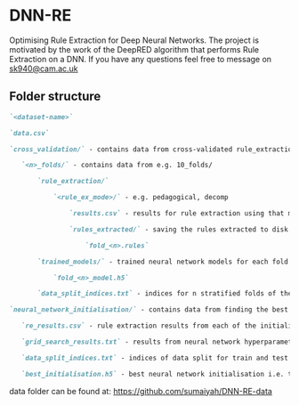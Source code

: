 # DNN-RE
Optimising Rule Extraction for Deep Neural Networks.  The project is motivated by the work of the DeepRED algorithm that performs Rule Extraction on a DNN.  If you have any questions feel free to message on sk940@cam.ac.uk


## Folder structure
```markdown
`<dataset-name>`

`data.csv`

`cross_validation/` - contains data from cross-validated rule_extraction

​	`<n>_folds/` - contains data from e.g. 10_folds/

​		`rule_extraction/`

​			`<rule_ex_mode>/` - e.g. pedagogical, decomp

​				`results.csv` - results for rule extraction using that mode

​				`rules_extracted/` - saving the rules extracted to disk

​					`fold_<n>.rules`

​		`trained_models/` - trained neural network models for each fold

​			`fold_<n>_model.h5`

​		`data_split_indices.txt` - indices for n stratified folds of the data

`neural_network_initialisation/` - contains data from finding the best neural network initialisation

​	`re_results.csv` - rule extraction results from each of the initialisations 

​	`grid_search_results.txt` - results from neural network hyperparameter grid search

​	`data_split_indices.txt` - indices of data split for train and test data

​	`best_initialisation.h5` - best neural network initialisation i.e. the one that generated the smallest ruleset
```

data folder can be found at: https://github.com/sumaiyah/DNN-RE-data
